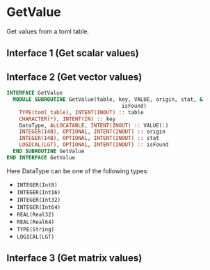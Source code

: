 # GetValue

Get values from a toml table.


## Interface 1 (Get scalar values)


## Interface 2 (Get vector values)

```fortran
INTERFACE GetValue
  MODULE SUBROUTINE GetValue(table, key, VALUE, origin, stat, &
                                     isFound)
    TYPE(toml_table), INTENT(INOUT) :: table
    CHARACTER(*), INTENT(IN) :: key
    DataType, ALLOCATABLE, INTENT(INOUT) :: VALUE(:)
    INTEGER(I4B), OPTIONAL, INTENT(INOUT) :: origin
    INTEGER(I4B), OPTIONAL, INTENT(INOUT) :: stat
    LOGICAL(LGT), OPTIONAL, INTENT(INOUT) :: isFound
  END SUBROUTINE GetValue
END INTERFACE GetValue
```

Here DataType can be one of the following types:

- `INTEGER(Int8)`
- `INTEGER(Int16)`
- `INTEGER(Int32)`
- `INTEGER(Int64)`
- `REAL(Real32)`
- `REAL(Real64)`
- `TYPE(String)`
- `LOGICAL(LGT)`

## Interface 3 (Get matrix values)

